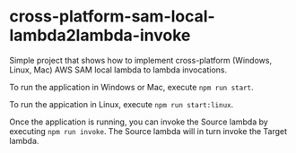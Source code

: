 # cross-platform-sam-local-lambda2lambda-invoke

Simple project that shows how to implement cross-platform (Windows, Linux, Mac) AWS SAM local lambda to lambda invocations.

To run the application in Windows or Mac, execute `npm run start`.

To run the appication in Linux, execute `npm run start:linux`.

Once the application is running, you can invoke the Source lambda by executing `npm run invoke`. The Source lambda will in turn invoke the Target lambda.
